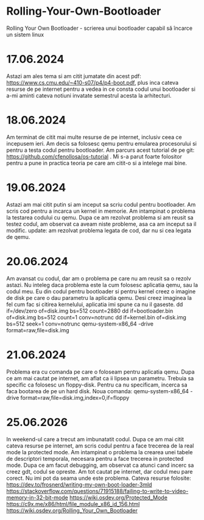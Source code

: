# Rolling-Your-Own-Bootloader
Rolling Your Own Bootloader - scrierea unui bootloader capabil să încarce un sistem linux

# 17.06.2024
Astazi am ales tema si am citit jumatate din acest pdf: https://www.cs.cmu.edu/~410-s07/p4/p4-boot.pdf, plus inca 
cateva resurse de pe internet pentru a vedea in ce consta codul unui bootloader si a-mi aminti cateva notiuni invatate
semestrul acesta la arhitecturi.

# 18.06.2024
Am terminat de citit mai multe resurse de pe internet, inclusiv ceea ce incepusem ieri.
Am decis sa folosesc qemu pentru emularea procesorului si pentru a testa codul pentru bootloader.
Am parcurs acest tutorial de pe git: https://github.com/cfenollosa/os-tutorial . Mi s-a parut foarte folositor 
pentru a pune in practica teoria pe care am citit-o si a intelege mai bine.

# 19.06.2024
Astazi am mai citit putin si am inceput sa scriu codul pentru bootloader. Am scris cod pentru a incarca un 
kernel in memorie. Am intampinat o problema la testarea codului cu qemu. Dupa ce am rezolvat problema si am reusit sa testez codul,
am observat ca aveam niste probleme, asa ca am inceput sa il modific. 
update: am rezolvat problema legata de cod, dar nu si cea legata de qemu.

# 20.06.2024
Am avansat cu codul, dar am o problema pe care nu am reusit sa o rezolv astazi. Nu inteleg daca problema este la cum folosesc aplicatia qemu,
sau la codul meu. Eu din codul pentru bootloader si pentru kernel creez o imagine de disk pe care o dau parametru la aplicatia qemu.
Desi creez imaginea la fel cum fac si citirea kernelului, aplicatia imi spune ca nu il gaseste.
dd if=/dev/zero of=disk.img bs=512 count=2880
dd if=bootloader.bin of=disk.img bs=512 count=1 conv=notrunc
dd if=kernel.bin of=disk.img bs=512 seek=1 conv=notrunc
qemu-system-x86_64 -drive format=raw,file=disk.img

# 21.06.2024
Problema era cu comanda pe care o foloseam pentru aplicatia qemu. Dupa ce am mai cautat pe internet, am aflat ca ii lipsea un parametru.
Trebuia sa specific ca folosesc un floppy-disk. Pentru ca nu specificam, incerca sa faca bootarea de pe un hard disk.
Noua comanda:
qemu-system-x86_64 -drive format=raw,file=disk.img,index=0,if=floppy

# 25.06.2026
In weekend-ul care a trecut am imbunatatit codul. Dupa ce am mai citit cateva resurse pe internet, am scris codul 
pentru a face trecerea de la real mode la protected mode. Am intampinat o problema la crearea unei tabele de descriptori temporala, necesara pentru a face trecerea in protected mode. Dupa ce am facut debugging, am observat ca atunci cand incerc sa creez gdt, codul se opreste. Am tot cautat pe internet, dar codul meu pare corect. Nu imi pot da seama unde este problema.
Cateva resurse folosite:
https://dev.to/frosnerd/writing-my-own-boot-loader-3mld
https://stackoverflow.com/questions/71915188/failing-to-write-to-video-memory-in-32-bit-mode
https://wiki.osdev.org/Protected_Mode
https://c9x.me/x86/html/file_module_x86_id_156.html
https://wiki.osdev.org/Rolling_Your_Own_Bootloader
